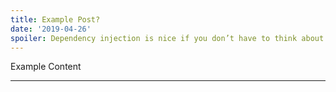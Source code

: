 ```yaml
---
title: Example Post?
date: '2019-04-26'
spoiler: Dependency injection is nice if you don’t have to think about it.
---
```


Example Content

---

